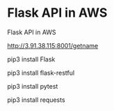 # Flask API in AWS
Flask API in AWS

http://3.91.38.115:8001/getname

pip3 install Flask

pip3 install flask-restful

pip3 install pytest

pip3 install requests
